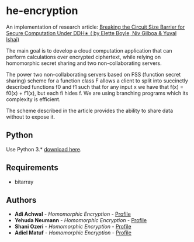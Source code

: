 # he-encryption
An implementation of research article: [Breaking the Circuit Size Barrier for Secure Computation Under DDH∗ 
( by Elette Boyle, Niv Gilboa & Yuval Ishai)](https://eprint.iacr.org/2016/585)

The main goal is to develop a cloud computation application that can perform calculations over encrypted ciphertext, 
while relying on homomorphic secret sharing and two non-collaborating servers.

The power two non-collaborating servers based on FSS (function secret sharing) scheme for a function class F allows 
a client to split into succinctly described functions f0 and f1 such that for any input x we have that 
f(x) = f0(x) + f1(x), but each fi hides f. We are using branching programs which its complexity is efficient.

The scheme described in the article provides the ability to share data without to expose it.

## Python
Use Python 3.* [download here](https://www.python.org/downloads/).

## Requirements
* bitarray

## Authors
* **Adi Achwal** - *Homomorphic Encryption* - [Profile](https://github.com/adiachwal122)
* **Yehuda Neumann** - *Homomorphic Encryption* - [Profile](https://github.com/Yuda4)
* **Shani Ozeri** - *Homomorphic Encryption* - [Profile](https://github.com/shani25)
* **Adiel Matuf** - *Homomorphic Encryption* - [Profile](https://github.com/matufa)